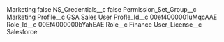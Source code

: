 <?xml version="1.0" encoding="UTF-8"?>
<CustomMetadata xmlns="http://soap.sforce.com/2006/04/metadata" xmlns:xsi="http://www.w3.org/2001/XMLSchema-instance" xmlns:xsd="http://www.w3.org/2001/XMLSchema">
    <label>Marketing</label>
    <protected>false</protected>
    <values>
        <field>NS_Credentials__c</field>
        <value xsi:type="xsd:boolean">false</value>
    </values>
    <values>
        <field>Permission_Set_Group__c</field>
        <value xsi:type="xsd:string">Marketing</value>
    </values>
    <values>
        <field>Profile__c</field>
        <value xsi:type="xsd:string">GSA Sales User</value>
    </values>
    <values>
        <field>Profle_Id__c</field>
        <value xsi:type="xsd:string">00ef4000001uMqcAAE</value>
    </values>
    <values>
        <field>Role_Id__c</field>
        <value xsi:type="xsd:string">00Ef4000000bYahEAE</value>
    </values>
    <values>
        <field>Role__c</field>
        <value xsi:type="xsd:string">Finance</value>
    </values>
    <values>
        <field>User_License__c</field>
        <value xsi:type="xsd:string">Salesforce</value>
    </values>
</CustomMetadata>
